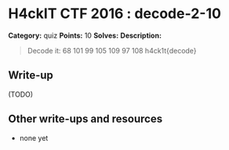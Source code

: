 # H4ckIT CTF 2016 : decode-2-10

**Category:** quiz
**Points:** 10
**Solves:**
**Description:**

> Decode it: 68 101 99 105 109 97 108 h4ck1t{decode}

## Write-up

(TODO)

## Other write-ups and resources

* none yet
